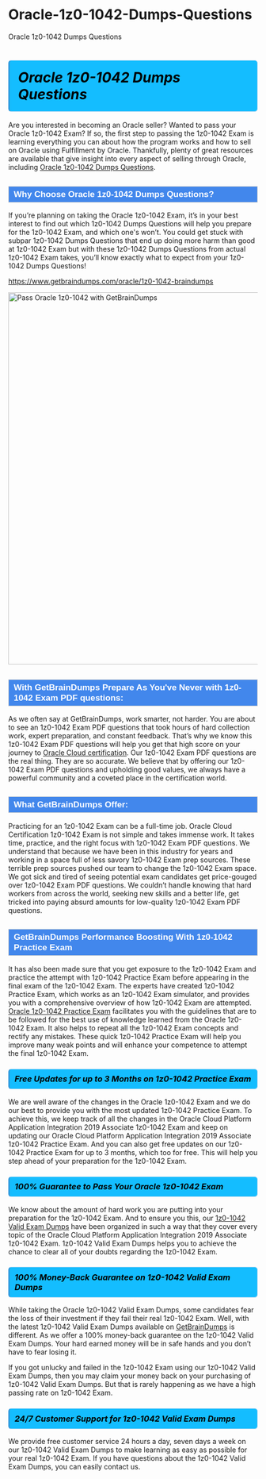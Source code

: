 # Oracle-1z0-1042-Dumps-Questions
Oracle 1z0-1042 Dumps Questions
<h1><strong><span style="display: block; color: #000000; background: #14BDFF; border: 0.5px solid #AED6F1; border-left: 3px solid #3498DB; padding: .6em; border-radius: 6px;">                     <em>Oracle 1z0-1042 <span class="exam_variation">Dumps Questions</span> </em>                </span></strong>            </h1>                        <p>Are you interested in becoming an Oracle seller? Wanted to pass your Oracle 1z0-1042 Exam? If so, the first step to passing the 1z0-1042 Exam is             learning everything you can about how the program works and how to sell on Oracle using Fulfillment by Oracle. Thankfully, plenty of great resources             are available that give insight into every aspect of selling through Oracle, including <a href="https://www.getbraindumps.com/oracle/1z0-1042-braindumps">Oracle 1z0-1042 <span class="exam_variation">Dumps Questions</span></a>.</p>                        <h2 style="background: #4287ec; border: 1px solid #cccccc; padding: 5px 10px;">                <span style="color: #ffffff;">                    <span style="font-size: 11pt;">                        <span style="line-height: normal;">                            <span style="font-family: Calibri,sans-serif;">                                <strong>                                    <span style="font-size: 13.0pt;">Why Choose Oracle 1z0-1042 <span class="exam_variation">Dumps Questions</span>?</span>                                </strong>                            </span>                        </span>                    </span>                </span>            </h2>                        <p>If you’re planning on taking the Oracle 1z0-1042 Exam, it’s in your best interest to find out which 1z0-1042 <span class="exam_variation">Dumps Questions</span> will help you prepare for the 1z0-1042 Exam,             and which one's won’t. You could get stuck with subpar 1z0-1042 <span class="exam_variation">Dumps Questions</span> that end up doing more harm than good at 1z0-1042 Exam but with these 1z0-1042 <span class="exam_variation">Dumps Questions</span>             from actual 1z0-1042 Exam takes, you’ll know exactly what to expect from your 1z0-1042 <span class="exam_variation">Dumps Questions</span>!</p>                                    <p><a href="https://www.getbraindumps.com/oracle/1z0-1042-braindumps">https://www.getbraindumps.com/oracle/1z0-1042-braindumps</a></p>                        <p><a href="https://www.getbraindumps.com/"><img src="https://www.getbraindumps.com/images/get-updated-exam-questions-with-discount-getbraindumps.jpg" class="postImage" alt="Pass Oracle 1z0-1042 with GetBrainDumps" width="750"></a></p>                                        <h2 style="background: #4287ec; border: 1px solid #cccccc; padding: 5px 10px;">                <span style="color: #ffffff;">                    <span style="font-size: 11pt;">                        <span style="line-height: normal;">                            <span style="font-family: Calibri,sans-serif;">                                <strong>                                    <span style="font-size: 13.0pt;">With GetBrainDumps Prepare As You've Never with 1z0-1042 <span class="exam_variation2">Exam PDF questions</span>:</span>                                </strong>                            </span>                        </span>                    </span>                </span>            </h2>                        <p>As we often say at GetBrainDumps, work smarter, not harder. You are about to see an 1z0-1042 <span class="exam_variation2">Exam PDF questions</span> that took hours of hard collection work,             expert preparation, and constant feedback. That’s why we know this 1z0-1042 <span class="exam_variation2">Exam PDF questions</span> will help you get that high score on your journey to             <a href="https://www.getbraindumps.com/oracle/oracle-cloud-braindumps.html">Oracle Cloud  certification</a>. Our 1z0-1042 <span class="exam_variation2">Exam PDF questions</span> are the real thing. They are so accurate. We believe that by offering             our 1z0-1042 <span class="exam_variation2">Exam PDF questions</span> and upholding good values, we always have a powerful community and a coveted place in the certification world.</p>                        <h2 style="background: #4287ec; border: 1px solid #cccccc; padding: 5px 10px;">                <span style="color: #ffffff;">                    <span style="font-size: 11pt;">                        <span style="line-height: normal;">                            <span style="font-family: Calibri,sans-serif;">                                <strong>                                    <span style="font-size: 13.0pt;">What GetBrainDumps Offer:</span>                                </strong>                            </span>                        </span>                    </span>                </span>            </h2>                        <p>Practicing for an 1z0-1042 Exam can be a full-time job. Oracle Cloud  Certification 1z0-1042 Exam is not simple and takes immense work.             It takes time, practice, and the right focus with 1z0-1042 <span class="exam_variation2">Exam PDF questions</span>. We understand that because we have been in this industry for years and working in a             space full of less savory 1z0-1042 Exam prep sources. These terrible prep sources pushed our team to change the 1z0-1042 Exam space. We got sick and             tired of seeing potential exam candidates get price-gouged over 1z0-1042 <span class="exam_variation2">Exam PDF questions</span>. We couldn’t handle knowing that hard workers from across the world,             seeking new skills and a better life, get tricked into paying absurd amounts for low-quality 1z0-1042 <span class="exam_variation2">Exam PDF questions</span>.</p>                        <h2 style="background: #4287ec; border: 1px solid #cccccc; padding: 5px 10px;">                <span style="color: #ffffff;">                    <span style="font-size: 11pt;">                        <span style="line-height: normal;">                            <span style="font-family: Calibri,sans-serif;">                                <strong>                                    <span style="font-size: 13.0pt;">GetBrainDumps Performance Boosting With 1z0-1042 <span class="exam_variation3">Practice Exam</span></span>                                </strong>                            </span>                        </span>                    </span>                </span>            </h2>                        <p>It has also been made sure that you get exposure to the 1z0-1042 Exam and practice the attempt with 1z0-1042 <span class="exam_variation3">Practice Exam</span> before appearing in             the final exam of the 1z0-1042 Exam. The experts have created 1z0-1042 <span class="exam_variation3">Practice Exam</span>, which works as an 1z0-1042 Exam simulator, and provides you with             a comprehensive overview of how 1z0-1042 Exam are attempted. <a href="https://www.getbraindumps.com/oracle-braindumps.html">Oracle 1z0-1042 <span class="exam_variation3">Practice Exam</span></a> facilitates you with the guidelines that are to be followed             for the best use of knowledge learned from the Oracle 1z0-1042 Exam. It also helps to repeat all the 1z0-1042 Exam concepts and rectify any mistakes.             These quick 1z0-1042 <span class="exam_variation3">Practice Exam</span> will help you improve many weak points and will enhance your competence to attempt the final 1z0-1042 Exam.</p>                        <h3>                <strong>                    <span style="display: block; color: #000000; background: #14BDFF; border: 0.5px solid #AED6F1; border-left: 3px solid #3498DB; padding: .6em; border-radius: 6px;">                        <em>Free Updates for up to 3 Months on 1z0-1042 <span class="exam_variation3">Practice Exam</span></em>                    </span>                </strong>            </h3>                        <p>We are well aware of the changes in the Oracle 1z0-1042 Exam and we do our best to provide you with the most updated 1z0-1042 <span class="exam_variation3">Practice Exam</span>.             To achieve this, we keep track of all the changes in the Oracle Cloud Platform Application Integration 2019 Associate 1z0-1042 Exam and keep on updating our             Oracle Cloud Platform Application Integration 2019 Associate 1z0-1042 <span class="exam_variation3">Practice Exam</span>. And you can also get free updates on our 1z0-1042 <span class="exam_variation3">Practice Exam</span> for up to 3 months,             which too for free. This will help you step ahead of your preparation for the 1z0-1042 Exam.</p>                        <h3>                <strong>                    <span style="display: block; color: #000000; background: #14BDFF; border: 0.5px solid #AED6F1; border-left: 3px solid #3498DB; padding: .6em; border-radius: 6px;">                        <em>100% Guarantee to Pass Your Oracle 1z0-1042 Exam</em>                    </span>                </strong>            </h3>                        <p>We know about the amount of hard work you are putting into your preparation for the 1z0-1042 Exam. And to ensure you this, our <a href="https://www.getbraindumps.com/oracle/1z0-1042-braindumps">1z0-1042 <span class="exam_variation4">Valid Exam Dumps</span></a>             have been organized in such a way that they cover every topic of the Oracle Cloud Platform Application Integration 2019 Associate 1z0-1042 Exam. 1z0-1042 <span class="exam_variation4">Valid Exam Dumps</span>             helps you to achieve the chance to clear all of your doubts regarding the 1z0-1042 Exam.</p>                        <h3>                <strong>                    <span style="display: block; color: #000000; background: #14BDFF; border: 0.5px solid #AED6F1; border-left: 3px solid #3498DB; padding: .6em; border-radius: 6px;">                        <em>100% Money-Back Guarantee on 1z0-1042 <span class="exam_variation4">Valid Exam Dumps</span> </em>                    </span>                </strong>            </h3>                        <p>While taking the Oracle 1z0-1042 <span class="exam_variation4">Valid Exam Dumps</span>, some candidates fear the loss of their investment if they fail their real 1z0-1042 Exam. Well, with the latest             1z0-1042 <span class="exam_variation4">Valid Exam Dumps</span> available on <a href="https://www.getbraindumps.com/oracle/oracle-cloud-braindumps.html">GetBrainDumps</a> is different. As we offer a 100% money-back guarantee on the 1z0-1042 <span class="exam_variation4">Valid Exam Dumps</span>. Your hard earned money will be             in safe hands and you don’t have to fear losing it.</p>                        <p>If you got unlucky and failed in the 1z0-1042 Exam using our 1z0-1042 <span class="exam_variation4">Valid Exam Dumps</span>, then you may claim your money back on your purchasing of 1z0-1042 <span class="exam_variation4">Valid Exam Dumps</span>.             But that is rarely happening as we have a high passing rate on 1z0-1042 Exam.</p>                        <h3>                <strong>                    <span style="display: block; color: #000000; background: #14BDFF; border: 0.5px solid #AED6F1; border-left: 3px solid #3498DB; padding: .6em; border-radius: 6px;">                        <em>24/7 Customer Support for 1z0-1042 <span class="exam_variation4">Valid Exam Dumps</span></em>                    </span>                </strong>            </h3>                        <p>We provide free customer service 24 hours a day, seven days a week on our 1z0-1042 <span class="exam_variation4">Valid Exam Dumps</span> to make learning as easy as possible for your             real 1z0-1042 Exam. If you have questions about the 1z0-1042 <span class="exam_variation4">Valid Exam Dumps</span>, you can easily contact us.</p>                    
